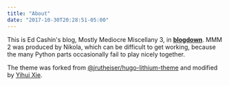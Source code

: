 ```yaml
---
title: "About"
date: "2017-10-30T20:28:51-05:00"
---
```


This is Ed Cashin's blog, Mostly Mediocre Miscellany 3, in [**blogdown**](https://github.com/rstudio/blogdown). MMM 2 was produced by Nikola, which can be difficult to get working, because the many Python parts occasionally fail to play nicely together.

The theme was forked from [@jrutheiser/hugo-lithium-theme](https://github.com/jrutheiser/hugo-lithium-theme) and modified by [Yihui Xie](https://github.com/yihui/hugo-lithium-theme).
